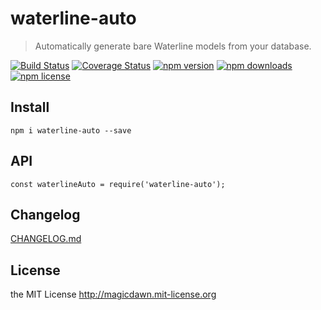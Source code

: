 # waterline-auto
> Automatically generate bare Waterline models from your database.

[![Build Status](https://img.shields.io/travis/magicdawn/waterline-auto.svg?style=flat-square)](https://travis-ci.org/magicdawn/waterline-auto)
[![Coverage Status](https://img.shields.io/coveralls/magicdawn/waterline-auto.svg?style=flat-square)](https://coveralls.io/github/magicdawn/waterline-auto?branch=master)
[![npm version](https://img.shields.io/npm/v/waterline-auto.svg?style=flat-square)](https://www.npmjs.com/package/waterline-auto)
[![npm downloads](https://img.shields.io/npm/dm/waterline-auto.svg?style=flat-square)](https://www.npmjs.com/package/waterline-auto)
[![npm license](https://img.shields.io/npm/l/waterline-auto.svg?style=flat-square)](http://magicdawn.mit-license.org)

## Install
```
npm i waterline-auto --save
```

## API
```
const waterlineAuto = require('waterline-auto');
```

## Changelog
[CHANGELOG.md](CHANGELOG.md)

## License
the MIT License http://magicdawn.mit-license.org